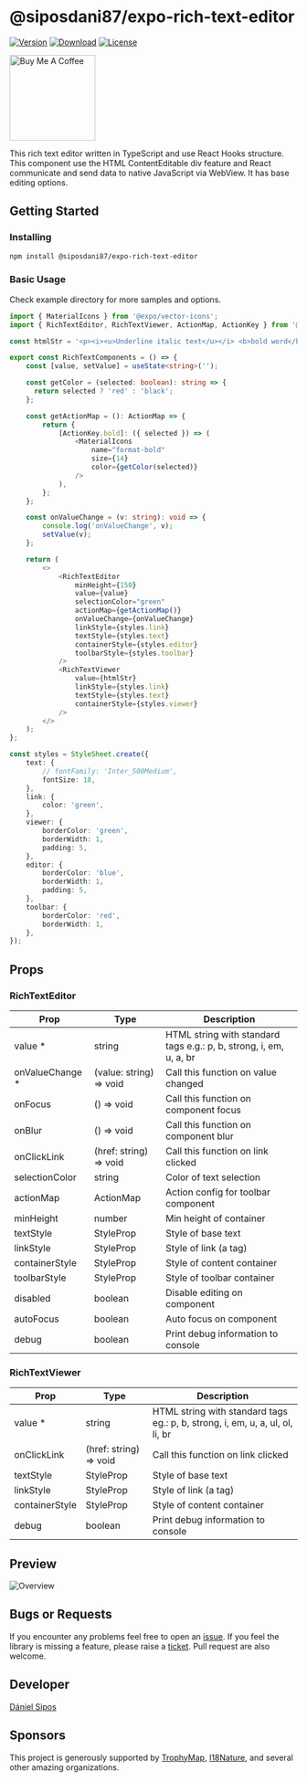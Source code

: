 # @siposdani87/expo-rich-text-editor

[![Version](https://img.shields.io/npm/v/@siposdani87/expo-rich-text-editor.svg?style=square)](https://www.npmjs.com/package/@siposdani87/expo-rich-text-editor)
[![Download](https://img.shields.io/npm/dt/@siposdani87/expo-rich-text-editor.svg?style=square)](https://www.npmjs.com/package/@siposdani87/expo-rich-text-editor)
[![License](https://img.shields.io/npm/l/@siposdani87/expo-rich-text-editor.svg?style=square)](./LICENSE)

<a href="https://www.buymeacoffee.com/siposdani87" target="_blank"><img src="https://cdn.buymeacoffee.com/buttons/v2/default-green.png" alt="Buy Me A Coffee" style="width: 150px !important;" /></a>

This rich text editor written in TypeScript and use React Hooks structure. This component use the HTML ContentEditable div feature and React communicate and send data to native JavaScript via WebView. It has base editing options.

## Getting Started

### Installing

```bash
npm install @siposdani87/expo-rich-text-editor
```

### Basic Usage

Check example directory for more samples and options.

```typescript
import { MaterialIcons } from '@expo/vector-icons';
import { RichTextEditor, RichTextViewer, ActionMap, ActionKey } from '@siposdani87/expo-rich-text-editor';

const htmlStr = '<p><i><u>Underline italic text</u></i> <b>bold word</b> normal words</p>';

export const RichTextComponents = () => {
    const [value, setValue] = useState<string>('');

    const getColor = (selected: boolean): string => {
      return selected ? 'red' : 'black';
    };

    const getActionMap = (): ActionMap => {
        return {
            [ActionKey.bold]: ({ selected }) => (
                <MaterialIcons
                    name="format-bold"
                    size={14}
                    color={getColor(selected)}
                />
            ),
        };
    };

    const onValueChange = (v: string): void => {
        console.log('onValueChange', v);
        setValue(v);
    };

    return (
        <>
            <RichTextEditor
                minHeight={150}
                value={value}
                selectionColor="green"
                actionMap={getActionMap()}
                onValueChange={onValueChange}
                linkStyle={styles.link}
                textStyle={styles.text}
                containerStyle={styles.editor}
                toolbarStyle={styles.toolbar}
            />
            <RichTextViewer
                value={htmlStr}
                linkStyle={styles.link}
                textStyle={styles.text}
                containerStyle={styles.viewer}
            />
        </>
    );
};

const styles = StyleSheet.create({
    text: {
        // fontFamily: 'Inter_500Medium',
        fontSize: 18,
    },
    link: {
        color: 'green',
    },
    viewer: {
        borderColor: 'green',
        borderWidth: 1,
        padding: 5,
    },
    editor: {
        borderColor: 'blue',
        borderWidth: 1,
        padding: 5,
    },
    toolbar: {
        borderColor: 'red',
        borderWidth: 1,
    },
});
```

## Props

### RichTextEditor

| Prop            | Type                    | Description |
| --------------- | ----------------------- | ----------- |
| value *         | string                  | HTML string with standard tags e.g.: p, b, strong, i, em, u, a, br |
| onValueChange * | (value: string) => void | Call this function on value changed |
| onFocus         | () => void              | Call this function on component focus |
| onBlur          | () => void              | Call this function on component blur |
| onClickLink     | (href: string) => void  | Call this function on link clicked |
| selectionColor  | string                  | Color of text selection |
| actionMap       | ActionMap               | Action config for toolbar component |
| minHeight       | number                  | Min height of container |
| textStyle       | StyleProp<TextStyle>    | Style of base text |
| linkStyle       | StyleProp<TextStyle>    | Style of link (a tag) |
| containerStyle  | StyleProp<ViewStyle>    | Style of content container |
| toolbarStyle    | StyleProp<ViewStyle>    | Style of toolbar container |
| disabled        | boolean                 | Disable editing on component |
| autoFocus       | boolean                 | Auto focus on component |
| debug           | boolean                 | Print debug information to console |

### RichTextViewer

| Prop            | Type                    | Description |
| --------------- | ----------------------- | ----------- |
| value *         | string                  | HTML string with standard tags eg.: p, b, strong, i, em, u, a, ul, ol, li, br |
| onClickLink     | (href: string) => void  | Call this function on link clicked |
| textStyle       | StyleProp<TextStyle>    | Style of base text |
| linkStyle       | StyleProp<TextStyle>    | Style of link (a tag) |
| containerStyle  | StyleProp<ViewStyle>    | Style of content container |
| debug           | boolean                 | Print debug information to console |

## Preview

![Overview](https://raw.githubusercontent.com/siposdani87/expo-rich-text-editor/master/images/expo-rich-text-editor.png)

## Bugs or Requests

If you encounter any problems feel free to open an [issue](https://github.com/siposdani87/expo-rich-text-editor/issues/new?template=bug_report.md). If you feel the library is missing a feature, please raise a [ticket](https://github.com/siposdani87/expo-rich-text-editor/issues/new?template=feature_request.md). Pull request are also welcome.

## Developer

[Dániel Sipos](https://siposdani87.com)

## Sponsors

This project is generously supported by [TrophyMap](https://trophymap.org), [I18Nature](https://i18nature.com), and several other amazing organizations.
